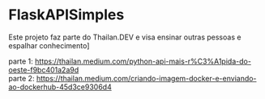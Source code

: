 # FlaskAPISimples
Este projeto faz parte do Thailan.DEV e visa ensinar outras pessoas e espalhar conhecimento]


parte 1: https://thailan.medium.com/python-api-mais-r%C3%A1pida-do-oeste-f9bc401a2a9d  
parte 2: https://thailan.medium.com/criando-imagem-docker-e-enviando-ao-dockerhub-45d3ce9306d4
